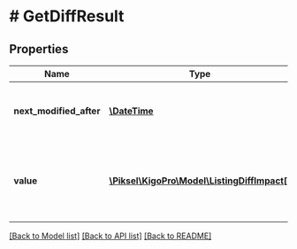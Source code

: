 # # GetDiffResult

## Properties

Name | Type | Description | Notes
------------ | ------------- | ------------- | -------------
**next_modified_after** | [**\DateTime**](\DateTime.md) | Next TimeStamp to be used for the next call | [optional] 
**value** | [**\Piksel\KigoPro\Model\ListingDiffImpact[]**](ListingDiffImpact.md) | Listings where Price, Availability or Content has changed | [optional] 

[[Back to Model list]](../../README.md#documentation-for-models) [[Back to API list]](../../README.md#documentation-for-api-endpoints) [[Back to README]](../../README.md)


